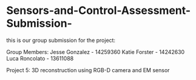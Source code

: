 # Sensors-and-Control-Assessment-Submission-

this is our group submission for the project:

Group Members: Jesse Gonzalez - 14259360 Katie Forster - 14242630 Luca Roncolato - 13611088

Project 5: 3D reconstruction using RGB-D camera and EM sensor
